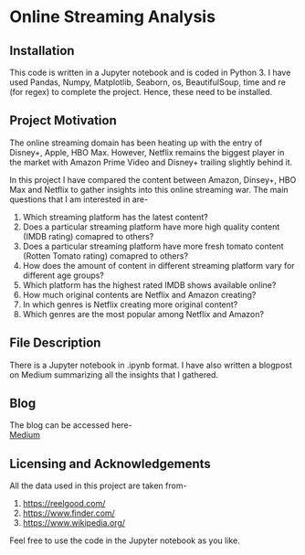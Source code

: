 # Online Streaming Analysis

## Installation
This code is written in a Jupyter notebook and is coded in Python 3. I have used Pandas, Numpy, Matplotlib, Seaborn, os, BeautifulSoup, time and re (for regex) to complete the project. Hence, these need to be installed.

## Project Motivation
The online streaming domain has been heating up with the entry of Disney+, Apple, HBO Max. However, Netflix remains the biggest player in the market with Amazon Prime Video and Disney+ trailing slightly behind it.

In this project I have compared the content between Amazon, Dinsey+, HBO Max and Netflix to gather insights into this online streaming war. The main questions that I am interested in are-
1) Which streaming platform has the latest content?
2) Does a particular streaming platform have more high quality content (IMDB rating) comapred to others?
3) Does a particular streaming platform have more fresh tomato content (Rotten Tomato rating) comapred to others?
4) How does the amount of content in different streaming platform vary for different age groups?
5) Which platform has the highest rated IMDB shows available online?
6) How much original contents are Netflix and Amazon creating?
7) In which genres is Netflix creating more original content?
8) Which genres are the most popular among Netflix and Amazon?

## File Description
There is a Jupyter notebook in .ipynb format. I have also written a blogpost on Medium summarizing all the insights that I gathered. 

## Blog
The blog can be accessed here-  
[Medium](https://medium.com/@srinivasayer/who-will-win-the-online-streaming-war-9cda4560b12f?sk=8f4f2cdab7c88ed1e0206cdb8363fc14)

## Licensing and Acknowledgements
 All the data used in this project are taken from-
1) https://reelgood.com/
2) https://www.finder.com/
3) https://www.wikipedia.org/

Feel free to use the code in the Jupyter notebook as you like.
